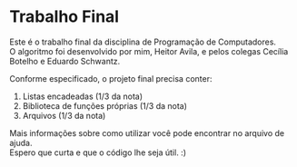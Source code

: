 # Trabalho Final

Este é o trabalho final da disciplina de Programação de Computadores.</br>
O algoritmo foi desenvolvido por mim, Heitor Avila, e pelos colegas Cecília Botelho e Eduardo Schwantz.</br>

Conforme especificado, o projeto final precisa conter:</br>
1. Listas encadeadas (1/3 da nota)
2. Biblioteca de funções próprias (1/3 da nota)
3. Arquivos (1/3 da nota)

Mais informações sobre como utilizar você pode encontrar no arquivo de ajuda.</br>
Espero que curta e que o código lhe seja útil. :)
